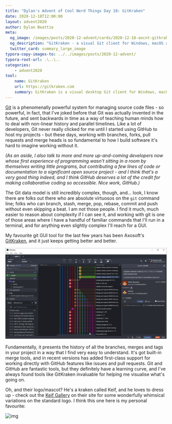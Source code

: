 ```yaml
---
title: "Dylan's Advent of Cool Nerd Things Day 18: GitKraken"
date: 2020-12-18T12:00:00
layout: advent2020
author: Dylan Beattie
meta:
  og_image: /images/posts/2020-12-advent/cards/2020-12-18-aocnt-gitkraken.png
  og_description: "GitKraken - a visual Git client for Windows, macOS and Linux."
  twitter_card: summary_large_image
typora-copy-images-to: ../../images/posts/2020-12-advent/
typora-root-url: .\..\..
categories:
    - advent2020
tool:
    name: GitKraken
    url: https://gitkraken.com
    summary: GitKraken is a visual desktop Git client for Windows, macOS and Linux, and it's free for open source projects.
---
```


[Git](https://en.wikipedia.org/wiki/Git) is a phenomenally powerful system for managing source code files - so powerful, in fact, that I've joked before that Git was actually invented in the future, and sent backwards in time as a way of teaching human minds how to deal with non-linear history and parallel timelines. Like a lot of developers, Git never really clicked for me until I started using GitHub to host my projects - but these days, working with branches, forks, pull requests and merge heads is so fundamental to how I build software it's hard to imagine working without it.

*(As an aside, I also talk to more and more up-and-coming developers now whose first experience of programming wasn't sitting in a room by themselves writing little programs, but contributing a few lines of code or documentation to a significant open source project - and I think that's a very good thing indeed, and I think GitHub deserves a lot of the credit for making collaborative coding so accessible. Nice work, GitHub.)*

The Git data model is still incredibly complex, though, and... look, I know there are folks out there who are absolute virtuosos on the `git` command line; folks who can branch, stash, merge, pop, rebase, commit and push without even skipping a beat. I am not those people. I find it much, much easier to reason about complexity if I can see it, and working with git is one of those areas where I have a handful of familiar commands that I'll run in a terminal, and for anything even slightly complex I'll reach for a GUI.

My favourite git GUI tool for the last few years has been Axosoft's [GitKraken](https://www.gitkraken.com/), and it just keeps getting better and better.

![image-20201218020137847](/images/posts/2020-12-advent/image-20201218020137847.png)

Fundamentally, it presents the history of all the branches, merges and tags in your project in a way that I find very easy to understand. It's got built-in merge tools, and in recent versions has added first-class support for working directly with GitHub features like issues and pull requests. Git and GitHub are fantastic tools, but they definitely have a learning curve, and I've always found tools like GitKraken invaluable for helping me visualise what's going on.

Oh, and their logo/mascot? He's a kraken called Keif, and he loves to dress up - check out the [Keif Gallery](https://www.gitkraken.com/keif-gallery) on their site for some wonderfully whimsical variations on the standard logo. I think this one here is my personal favourite:

![img](https://www.gitkraken.com/img/keif-gallery/gallery-slash.jpg)



